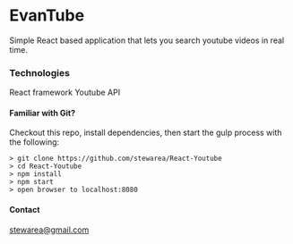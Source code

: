 # EvanTube

Simple React based application that lets you search youtube videos in real time.

### Technologies
React framework
Youtube API


#### Familiar with Git?
Checkout this repo, install dependencies, then start the gulp process with the following:

```
> git clone https://github.com/stewarea/React-Youtube
> cd React-Youtube
> npm install
> npm start
> open browser to localhost:8080
```
#### Contact
stewarea@gmail.com

```
